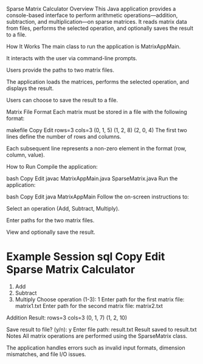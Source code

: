 Sparse Matrix Calculator
Overview
This Java application provides a console-based interface to perform arithmetic operations—addition, subtraction, and multiplication—on sparse matrices. It reads matrix data from files, performs the selected operation, and optionally saves the result to a file.

How It Works
The main class to run the application is MatrixAppMain.

It interacts with the user via command-line prompts.

Users provide the paths to two matrix files.

The application loads the matrices, performs the selected operation, and displays the result.

Users can choose to save the result to a file.

Matrix File Format
Each matrix must be stored in a file with the following format:

makefile
Copy
Edit
rows=3
cols=3
(0, 1, 5)
(1, 2, 8)
(2, 0, 4)
The first two lines define the number of rows and columns.

Each subsequent line represents a non-zero element in the format (row, column, value).

How to Run
Compile the application:

bash
Copy
Edit
javac MatrixAppMain.java SparseMatrix.java
Run the application:

bash
Copy
Edit
java MatrixAppMain
Follow the on-screen instructions to:

Select an operation (Add, Subtract, Multiply).

Enter paths for the two matrix files.

View and optionally save the result.

Example Session
sql
Copy
Edit
Sparse Matrix Calculator
=========================
1. Add
2. Subtract
3. Multiply
Choose operation (1-3): 1
Enter path for the first matrix file: matrix1.txt
Enter path for the second matrix file: matrix2.txt

Addition Result:
rows=3
cols=3
(0, 1, 7)
(1, 2, 10)

Save result to file? (y/n): y
Enter file path: result.txt
Result saved to result.txt
Notes
All matrix operations are performed using the SparseMatrix class.

The application handles errors such as invalid input formats, dimension mismatches, and file I/O issues.

